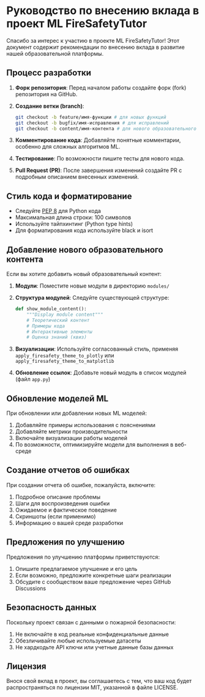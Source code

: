 # Руководство по внесению вклада в проект ML FireSafetyTutor

Спасибо за интерес к участию в проекте ML FireSafetyTutor! Этот документ содержит рекомендации по внесению вклада в развитие нашей образовательной платформы.

## Процесс разработки

1. **Форк репозитория**: Перед началом работы создайте форк (fork) репозитория на GitHub.

2. **Создание ветки (branch)**:
   ```bash
   git checkout -b feature/имя-функции # для новых функций
   git checkout -b bugfix/имя-исправления # для исправлений
   git checkout -b content/имя-контента # для нового образовательного контента
   ```

3. **Комментирование кода**: Добавляйте понятные комментарии, особенно для сложных алгоритмов ML.

4. **Тестирование**: По возможности пишите тесты для нового кода.

5. **Pull Request (PR)**: После завершения изменений создайте PR с подробным описанием внесенных изменений.

## Стиль кода и форматирование

- Следуйте [PEP 8](https://www.python.org/dev/peps/pep-0008/) для Python кода
- Максимальная длина строки: 100 символов
- Используйте тайпхинтинг (Python type hints)
- Для форматирования кода используйте black и isort

## Добавление нового образовательного контента

Если вы хотите добавить новый образовательный контент:

1. **Модули**: Поместите новые модули в директорию `modules/`
2. **Структура модулей**: Следуйте существующей структуре:
   ```python
   def show_module_content():
       """Display module content"""
       # Теоретический контент
       # Примеры кода
       # Интерактивные элементы
       # Оценка знаний (квиз)
   ```
3. **Визуализации**: Используйте согласованный стиль, применяя `apply_firesafety_theme_to_plotly` или `apply_firesafety_theme_to_matplotlib`

4. **Обновление ссылок**: Добавьте новый модуль в список модулей (файл `app.py`)

## Обновление моделей ML

При обновлении или добавлении новых ML моделей:

1. Добавляйте примеры использования с пояснениями
2. Добавляйте метрики производительности
3. Включайте визуализации работы моделей
4. По возможности, оптимизируйте модели для выполнения в веб-среде

## Создание отчетов об ошибках

При создании отчета об ошибке, пожалуйста, включите:

1. Подробное описание проблемы
2. Шаги для воспроизведения ошибки
3. Ожидаемое и фактическое поведение
4. Скриншоты (если применимо)
5. Информацию о вашей среде разработки

## Предложения по улучшению

Предложения по улучшению платформы приветствуются:

1. Опишите предлагаемое улучшение и его цель
2. Если возможно, предложите конкретные шаги реализации
3. Обсудите с сообществом ваше предложение через GitHub Discussions

## Безопасность данных

Поскольку проект связан с данными о пожарной безопасности:

1. Не включайте в код реальные конфиденциальные данные
2. Обезличивайте любые используемые датасеты
3. Не хардкодьте API ключи или учетные данные базы данных

## Лицензия

Внося свой вклад в проект, вы соглашаетесь с тем, что ваш код будет распространяться по лицензии MIT, указанной в файле LICENSE.